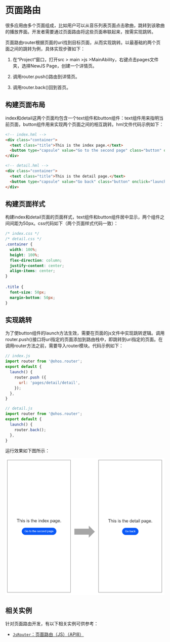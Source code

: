 # 页面路由

很多应用由多个页面组成，比如用户可以从音乐列表页面点击歌曲，跳转到该歌曲的播放界面。开发者需要通过页面路由将这些页面串联起来，按需实现跳转。


页面路由router根据页面的uri找到目标页面，从而实现跳转。以最基础的两个页面之间的跳转为例，具体实现步骤如下：


1. 在“Project“窗口，打开src &gt; main &gt;js &gt;MainAbility，右键点击pages文件夹，选择NewJS Page，创建一个详情页。

2. 调用router.push()路由到详情页。

3. 调用router.back()回到首页。


## 构建页面布局

index和detail这两个页面均包含一个text组件和button组件：text组件用来指明当前页面，button组件用来实现两个页面之间的相互跳转。hml文件代码示例如下：

```html
<!-- index.hml -->
<div class="container">
  <text class="title">This is the index page.</text>
  <button type="capsule" value="Go to the second page" class="button" onclick="launch"></button>
</div>
```

```html
<!-- detail.hml -->
<div class="container">
  <text class="title">This is the detail page.</text>
  <button type="capsule" value="Go back" class="button" onclick="launch"></button>
</div>
```


## 构建页面样式

构建index和detail页面的页面样式，text组件和button组件居中显示，两个组件之间间距为50px。css代码如下（两个页面样式代码一致）：

```css
/* index.css */
/* detail.css */
.container {
  width: 100%;
  height: 100%;
  flex-direction: column;
  justify-content: center;
  align-items: center;
}

.title {
  font-size: 50px;
  margin-bottom: 50px;
}
```


## 实现跳转

为了使button组件的launch方法生效，需要在页面的js文件中实现跳转逻辑。调用router.push()接口将uri指定的页面添加到路由栈中，即跳转到uri指定的页面。在调用router方法之前，需要导入router模块。代码示例如下：

```js
// index.js
import router from '@ohos.router';
export default {
  launch() {
    router.push ({
      url: 'pages/detail/detail',
    });
  },
}
```

```js
// detail.js
import router from '@ohos.router';
export default {
  launch() {
    router.back();
  },
}
```

运行效果如下图所示：

![zh-cn_image_0000001070707559](figures/zh-cn_image_0000001070707559.png)


## 相关实例

针对页面路由开发，有以下相关实例可供参考：

- [`JsRouter`：页面路由（JS）（API8）](https://gitee.com/openharmony/applications_app_samples/tree/OpenHarmony-3.2-Release/UI/JsRouter)
